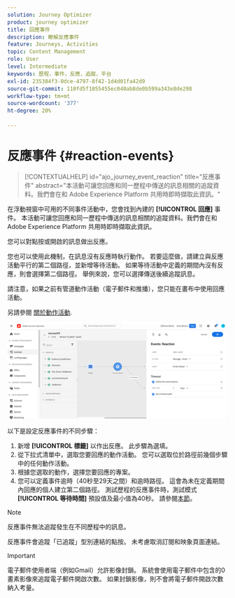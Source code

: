 ```yaml
---
solution: Journey Optimizer
product: journey optimizer
title: 回應事件
description: 瞭解反應事件
feature: Journeys, Activities
topic: Content Management
role: User
level: Intermediate
keywords: 歷程，事件，反應，追蹤，平台
exl-id: 235384f3-0dce-4797-8f42-1d4d01fa42d9
source-git-commit: 110fd5f1055455ec040ab8de0b599a343e8de298
workflow-type: tm+mt
source-wordcount: '377'
ht-degree: 20%

---
```


# 反應事件 {#reaction-events}

>[!CONTEXTUALHELP]
>id="ajo_journey_event_reaction"
>title="反應事件"
>abstract="本活動可讓您回應和同一歷程中傳送的訊息相關的追蹤資料。我們會在和 Adobe Experience Platform 共用時即時擷取此資訊。"

在浮動視窗中可用的不同事件活動中，您會找到內建的 **[!UICONTROL 回應]** 事件。 本活動可讓您回應和同一歷程中傳送的訊息相關的追蹤資料。我們會在和 Adobe Experience Platform 共用時即時擷取此資訊。

您可以對點按或開啟的訊息做出反應。

您也可以使用此機制，在訊息沒有反應時執行動作。 若要這麼做，請建立與反應活動平行的第二個路徑，並新增等待活動。 如果等待活動中定義的期間內沒有反應，則會選擇第二個路徑。 舉例來說，您可以選擇傳送後續追蹤訊息。

請注意，如果之前有管道動作活動（電子郵件和推播），您只能在畫布中使用回應活動。

另請參閱 [關於動作活動](../building-journeys/about-journey-activities.md#action-activities).

![](assets/journey45.png)

以下是設定反應事件的不同步驟：

1. 新增 **[!UICONTROL 標籤]** 以作出反應。 此步驟為選填。
1. 從下拉式清單中，選取您要回應的動作活動。 您可以選取位於路徑前幾個步驟中的任何動作活動。
1. 根據您選取的動作，選擇您要回應的專案。
1. 您可以定義事件逾時（40秒至29天之間）和逾時路徑。 這會為未在定義期間內回應的個人建立第二個路徑。 測試歷程的反應事件時，測試模式 **[!UICONTROL 等待時間]** 預設值及最小值為40秒。 請參閱[本節](../building-journeys/testing-the-journey.md)。

>[!NOTE]
>
>
>反應事件無法追蹤發生在不同歷程中的訊息。
>
>反應事件會追蹤「已追蹤」型別連結的點按。 未考慮取消訂閱和映象頁面連結。

>[!IMPORTANT]
>
>電子郵件使用者端（例如Gmail）允許影像封鎖。 系統會使用電子郵件中包含的0畫素影像來追蹤電子郵件開啟次數。 如果封鎖影像，則不會將電子郵件開啟次數納入考量。
